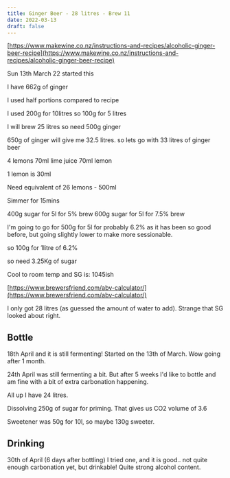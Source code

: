 ```yaml
---
title: Ginger Beer - 28 litres - Brew 11
date: 2022-03-13
draft: false 
---
```


[https://www.makewine.co.nz/instructions-and-recipes/alcoholic-ginger-beer-recipe](https://www.makewine.co.nz/instructions-and-recipes/alcoholic-ginger-beer-recipe)

Sun 13th March 22 started this

I have 662g of ginger

I used half portions compared to recipe

I used 200g for 10litres
so 100g for 5 litres

I will brew 25 litres so need 500g ginger

650g of ginger will give me 32.5 litres.
so lets go with 33 litres of ginger beer

4 lemons 
70ml lime juice
70ml lemon

1 lemon is 30ml

Need equivalent of 26 lemons - 500ml

Simmer for 15mins


400g sugar for 5l for 5% brew
600g sugar for 5l for 7.5% brew

I'm going to go for 500g for 5l for probably 6.2% as it has been so good before, but going slightly lower to make more sessionable.

so 100g for 1litre of 6.2%

so need 3.25Kg of sugar

Cool to room temp and SG is: 1045ish

[https://www.brewersfriend.com/abv-calculator/](https://www.brewersfriend.com/abv-calculator/) 

I only got 28 litres (as guessed the amount of water to add). Strange that SG looked about right.


## Bottle

18th April and it is still fermenting! Started on the 13th of March. Wow going after 1 month.

24th April was still fermenting a bit. But after 5 weeks I'd like to bottle and am fine with a bit of extra carbonation happening.

All up I have 24 litres.

Dissolving 250g of sugar for priming. That gives us CO2 volume of 3.6

Sweetener was 50g for 10l, so maybe 130g sweeter.

## Drinking

30th of April (6 days after bottling) I tried one, and it is good.. not quite enough carbonation yet, but drinkable! Quite strong alcohol content.

